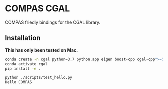 # COMPAS CGAL

COMPAS friedly bindings for the CGAL library.

## Installation

**This has only been tested on Mac.**

```bash
conda create -n cgal python=3.7 python.app eigen boost-cpp cgal-cpp">=5.0" pybind11 COMPAS --yes
conda activate cgal
pip install -e .
```

```bash
python ./scripts/test_hello.py
Hello COMPAS
```

```bash
```
